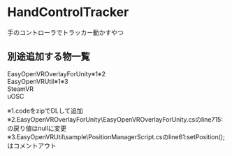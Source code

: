 # HandControlTracker
手のコントローラでトラッカー動かすやつ

## 別途追加する物一覧
EasyOpenVROverlayForUnity※1※2  
EasyOpenVRUtil※1※3  
SteamVR  
uOSC  
  
※1.codeをzipでDLして追加  
※2.EasyOpenVROverlayForUnity\EasyOpenVROverlayForUnity.csのline715:の戻り値はnullに変更  
※3.EasyOpenVRUtil\sample\PositionManagerScript.csのline61:setPosition();はコメントアウト
